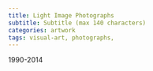```yaml
---
title: Light Image Photographs
subtitle: Subtitle (max 140 characters)
categories: artwork
tags: visual-art, photographs,
---
```


1990-2014

